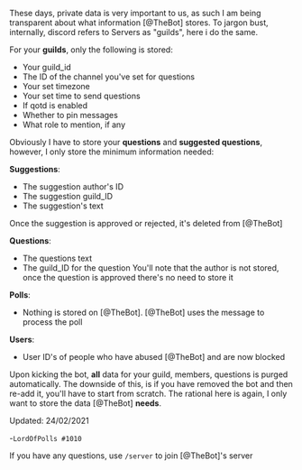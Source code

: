 These days, private data is very important to us, as such I am being transparent about what information [@TheBot]
stores. To jargon bust, internally, discord refers to Servers as "guilds", here i do the same.

For your **guilds**, only the following is stored:
- Your guild_id
- The ID of the channel you've set for questions
- Your set timezone
- Your set time to send questions
- If qotd is enabled
- Whether to pin messages
- What role to mention, if any


Obviously I have to store your **questions** and **suggested questions**, however, I only store the minimum information
needed:

**Suggestions**:
- The suggestion author's ID
- The suggestion guild_ID
- The suggestion's text 
  
Once the suggestion is approved or rejected, it's deleted from [@TheBot]

**Questions**:
- The questions text
- The guild_ID for the question You'll note that the author is not stored, once the question is approved there's no need
  to store it

**Polls**:
- Nothing is stored on [@TheBot]. [@TheBot] uses the message to process the poll

**Users**:
- User ID's of people who have abused [@TheBot] and are now blocked

Upon kicking the bot, **all** data for your guild, members, questions is purged automatically. The downside of this, is
if you have removed the bot and then re-add it, you'll have to start from scratch. The rational here is again, I only
want to store the data [@TheBot] **needs**.

Updated: 24/02/2021

-``LordOfPolls #1010``

If you have any questions, use ``/server`` to join [@TheBot]'s server 